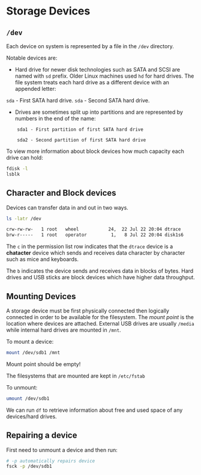 # Storage Devices

## `/dev`

Each device on system is represented by a file in the `/dev` directory.

Notable devices are:

* Hard drive for newer disk technologies such as SATA and SCSI are named with `sd` prefix. Older Linux machines used `hd` for hard drives. The file system treats each hard drive as a different device with an appended letter:

 `sda` - First SATA hard drive.
 `sda` - Second SATA hard drive.

* Drives are sometimes split up into partitions and are represented by numbers in the end of the name:

```plaintext
    sda1 - First partition of first SATA hard drive
    
    sda2 - Second partition of first SATA hard drive
```

To view more information about block devices how much capacity each drive can hold:

```bash
fdisk -l
lsblk
```

## Character and Block devices

Devices can transfer data in and out in two ways.

```bash
ls -latr /dev

crw-rw-rw-   1 root   wheel           24,  22 Jul 22 20:04 dtrace
brw-r-----   1 root   operator         1,   8 Jul 22 20:04 disk1s6
```

The `c` in the permission list row indicates that the `dtrace` device is a **chatacter** device which sends and receives data character by character such as mice and keyboards.

The `b` indicates the device sends and receives data in blocks of bytes. Hard drives and USB sticks are block devices which have higher data throughput.

## Mounting Devices

A storage device must be first physically connected then logically connected in order to be available for the filesystem. The _mount point_ is the location where devices are attached. External USB drives are usually `/media` while internal hard drives are mounted in `/mnt`.

To mount a device:

```bash
mount /dev/sdb1 /mnt
```

Mount point should be empty!

The filesystems that are mounted are kept in `/etc/fstab`

To unmount:

```bash
umount /dev/sdb1
```

We can run `df` to retrieve information about free and used space of any devices/hard drives.

## Repairing a device

First need to unmount a device and then run:

```bash
# -p automatically repairs device
fsck -p /dev/sdb1
```
